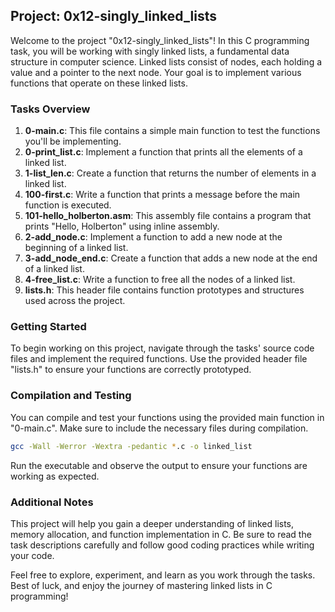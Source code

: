 ## Project: 0x12-singly_linked_lists

Welcome to the project "0x12-singly_linked_lists"! In this C programming task, you will be working with singly linked lists, a fundamental data structure in computer science. Linked lists consist of nodes, each holding a value and a pointer to the next node. Your goal is to implement various functions that operate on these linked lists.

### Tasks Overview

1. **0-main.c**: This file contains a simple main function to test the functions you'll be implementing.
2. **0-print_list.c**: Implement a function that prints all the elements of a linked list.
3. **1-list_len.c**: Create a function that returns the number of elements in a linked list.
4. **100-first.c**: Write a function that prints a message before the main function is executed.
5. **101-hello_holberton.asm**: This assembly file contains a program that prints "Hello, Holberton" using inline assembly.
6. **2-add_node.c**: Implement a function to add a new node at the beginning of a linked list.
7. **3-add_node_end.c**: Create a function that adds a new node at the end of a linked list.
8. **4-free_list.c**: Write a function to free all the nodes of a linked list.
9. **lists.h**: This header file contains function prototypes and structures used across the project.

### Getting Started

To begin working on this project, navigate through the tasks' source code files and implement the required functions. Use the provided header file "lists.h" to ensure your functions are correctly prototyped.

### Compilation and Testing

You can compile and test your functions using the provided main function in "0-main.c". Make sure to include the necessary files during compilation.

```bash
gcc -Wall -Werror -Wextra -pedantic *.c -o linked_list
```

Run the executable and observe the output to ensure your functions are working as expected.

### Additional Notes

This project will help you gain a deeper understanding of linked lists, memory allocation, and function implementation in C. Be sure to read the task descriptions carefully and follow good coding practices while writing your code.

Feel free to explore, experiment, and learn as you work through the tasks. Best of luck, and enjoy the journey of mastering linked lists in C programming!

